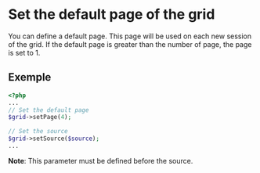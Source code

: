Set the default page of the grid
===================================

You can define a default page. This page will be used on each new session of the grid.
If the default page is greater than the number of page, the page is set to 1.

## Exemple
```php
<?php
...
// Set the default page
$grid->setPage(4);

// Set the source
$grid->setSource($source);
...
```

**Note**: This parameter must be defined before the source.